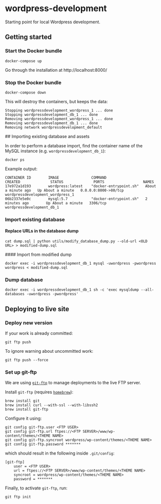 # wordpress-development

Starting point for local Wordpress development.

## Getting started

### Start the Docker bundle

    docker-compose up

Go through the installation at http://localhost:8000/

### Stop the Docker bundle

    docker-compose down

This will destroy the containers, but keeps the data:

```
Stopping wordpressdevelopment_wordpress_1 ... done
Stopping wordpressdevelopment_db_1 ... done
Removing wordpressdevelopment_wordpress_1 ... done
Removing wordpressdevelopment_db_1 ... done
Removing network wordpressdevelopment_default
```

## Importing existing database and assets

In order to perform a database import, find the container name of the MySQL instance (e.g. `wordpressdevelopment_db_1`):

    docker ps

Example output:

```
CONTAINER ID        IMAGE               COMMAND                  CREATED              STATUS              PORTS                  NAMES
17e972a1d193        wordpress:latest    "docker-entrypoint.sh"   About a minute ago   Up About a minute   0.0.0.0:8000->80/tcp   wordpressdevelopment_wordpress_1
06b2337e5e0c        mysql:5.7           "docker-entrypoint.sh"   2 minutes ago        Up About a minute   3306/tcp               wordpressdevelopment_db_1
```

### Import existing database

#### Replace URLs in the database dump

    cat dump.sql | python utils/modify_database_dump.py --old-url <OLD URL> > modified-dump.sql

#### Import from modified dump

    docker exec -i wordpressdevelopment_db_1 mysql -uwordpress -pwordpress wordpress < modified-dump.sql

### Dump database

    docker exec -i wordpressdevelopment_db_1 sh -c 'exec mysqldump --all-databases -uwordpress -pwordpress'

## Deploying to live site

### Deploy new version

If your work is already committed:

    git ftp push

To ignore warning about uncommitted work:

    git ftp push --force

### Set up git-ftp

We are using [`git-ftp`](https://github.com/git-ftp/git-ftp/blob/master/man/git-ftp.1.md) to manage deployments to the live FTP server.

Install `git-ftp` (requires [`homebrew`](http://brew.sh/)):

    brew install git
    brew install curl --with-ssl --with-libssh2
    brew install git-ftp

Configure it using:

    git config git-ftp.user <FTP USER>
    git config git-ftp.url ftpes://<FTP SERVER>/www/wp-content/themes/<THEME NAME>
    git config git-ftp.syncroot wordpress/wp-content/themes/<THEME NAME>
    git config git-ftp.password *******

which should result in the following inside `.git/config`:

    [git-ftp]
	    user = <FTP USER>
	    url = ftpes://<FTP SERVER>/www/wp-content/themes/<THEME NAME>
        syncroot = wordpress/wp-content/themes/<THEME NAME>
	    password = *******

Finally, to activate `git-ftp`, run:

    git ftp init
